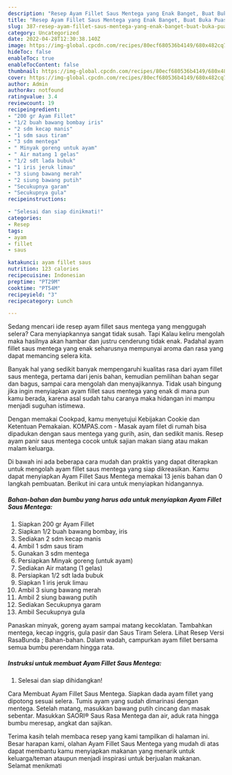 ```yaml
---
description: "Resep Ayam Fillet Saus Mentega yang Enak Banget, Buat Buka Puasa}"
title: "Resep Ayam Fillet Saus Mentega yang Enak Banget, Buat Buka Puasa}"
slug: 387-resep-ayam-fillet-saus-mentega-yang-enak-banget-buat-buka-puasa
category: Uncategorized
date: 2022-04-28T12:30:38.140Z
image: https://img-global.cpcdn.com/recipes/80ecf680536b4149/680x482cq70/ayam-fillet-saus-mentega-foto-resep-utama.jpg
hideToc: false
enableToc: true
enableTocContent: false
thumbnail: https://img-global.cpcdn.com/recipes/80ecf680536b4149/680x482cq70/ayam-fillet-saus-mentega-foto-resep-utama.jpg
cover: https://img-global.cpcdn.com/recipes/80ecf680536b4149/680x482cq70/ayam-fillet-saus-mentega-foto-resep-utama.jpg
author: Admin
authorAv: notfound
ratingvalue: 3.4
reviewcount: 19
recipeingredient:
- "200 gr Ayam Fillet"
- "1/2 buah bawang bombay iris"
- "2 sdm kecap manis"
- "1 sdm saus tiram"
- "3 sdm mentega"
- " Minyak goreng untuk ayam"
- " Air matang 1 gelas"
- "1/2 sdt lada bubuk"
- "1 iris jeruk limau"
- "3 siung bawang merah"
- "2 siung bawang putih"
- "Secukupnya garam"
- "Secukupnya gula"
recipeinstructions:

- "Selesai dan siap dinikmati!"
categories:
- Resep
tags:
- ayam
- fillet
- saus

katakunci: ayam fillet saus 
nutrition: 123 calories
recipecuisine: Indonesian
preptime: "PT29M"
cooktime: "PT54M"
recipeyield: "3"
recipecategory: Lunch

---
```



Sedang mencari ide resep ayam fillet saus mentega yang menggugah selera? Cara menyiapkannya sangat tidak susah. Tapi Kalau keliru mengolah maka hasilnya akan hambar dan justru cenderung tidak enak. Padahal ayam fillet saus mentega yang enak seharusnya mempunyai aroma dan rasa yang dapat memancing selera kita.


Banyak hal yang sedikit banyak mempengaruhi kualitas rasa dari ayam fillet saus mentega, pertama dari jenis bahan, kemudian pemilihan bahan segar dan bagus, sampai cara mengolah dan menyajikannya. Tidak usah bingung jika ingin menyiapkan ayam fillet saus mentega yang enak di mana pun kamu berada, karena asal sudah tahu caranya maka hidangan ini mampu menjadi suguhan istimewa.

Dengan memakai Cookpad, kamu menyetujui Kebijakan Cookie dan Ketentuan Pemakaian. KOMPAS.com - Masak ayam filet di rumah bisa dipadukan dengan saus mentega yang gurih, asin, dan sedikit manis. Resep ayam panir saus mentega cocok untuk sajian makan siang atau makan malam keluarga.


Di bawah ini ada beberapa cara mudah dan praktis yang dapat diterapkan untuk mengolah ayam fillet saus mentega yang siap dikreasikan. Kamu dapat menyiapkan Ayam Fillet Saus Mentega memakai 13 jenis bahan dan 0 langkah pembuatan. Berikut ini cara untuk menyiapkan hidangannya.

<!--inarticleads1-->

##### Bahan-bahan dan bumbu yang harus ada untuk menyiapkan Ayam Fillet Saus Mentega:

1. Siapkan 200 gr Ayam Fillet
1. Siapkan 1/2 buah bawang bombay, iris
1. Sediakan 2 sdm kecap manis
1. Ambil 1 sdm saus tiram
1. Gunakan 3 sdm mentega
1. Persiapkan  Minyak goreng (untuk ayam)
1. Sediakan  Air matang (1 gelas)
1. Persiapkan 1/2 sdt lada bubuk
1. Siapkan 1 iris jeruk limau
1. Ambil 3 siung bawang merah
1. Ambil 2 siung bawang putih
1. Sediakan Secukupnya garam
1. Ambil Secukupnya gula


Panaskan minyak, goreng ayam sampai matang kecoklatan. Tambahkan mentega, kecap inggris, gula pasir dan Saus Tiram Selera. Lihat Resep Versi RasaBunda ; Bahan-bahan. Dalam wadah, campurkan ayam fillet bersama semua bumbu perendam hingga rata. 

<!--inarticleads2-->

##### Instruksi untuk membuat Ayam Fillet Saus Mentega:


1. Selesai dan siap dihidangkan!

Cara Membuat Ayam Fillet Saus Mentega. Siapkan dada ayam fillet yang dipotong sesuai selera. Tumis ayam yang sudah dimarinasi dengan mentega. Setelah matang, masukkan bawang putih cincang dan masak sebentar. Masukkan SAORI® Saus Rasa Mentega dan air, aduk rata hingga bumbu meresap, angkat dan sajikan. 

Terima kasih telah membaca resep yang kami tampilkan di halaman ini. Besar harapan kami, olahan Ayam Fillet Saus Mentega yang mudah di atas dapat membantu kamu menyiapkan makanan yang menarik untuk keluarga/teman ataupun menjadi inspirasi untuk berjualan makanan. Selamat menikmati
